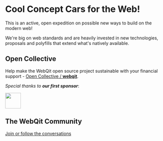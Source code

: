 # Cool Concept Cars for the Web!

This is an active, open expedition on possible new ways to build on the modern web! 

We're big on web standards and are heavily invested in new technologies, proposals and polyfills that extend what's natively available.

## Open Collective

Help make the WebQit open source project sustainable with your financial support - [Open Collective / **webqit**](https://opencollective.com/webqit).

_Special thanks to **our first sponsor**_:

<a href="https://github.com/ejiro-design"><img src="https://avatars.githubusercontent.com/u/79667751?s=96&v=4" height="50px" /></a>

## The WebQit Community

[Join or follow the conversations](https://github.com/webqit/webqit/discussions)
